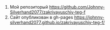 1. Мой репозиторый https://github.com/Johnny-Silverhand2077/zakrivayuschiy-teg-f
2. Сайт опубликован в gh-pages https://johnny-silverhand2077.github.io/zakrivayuschiy-teg-f/